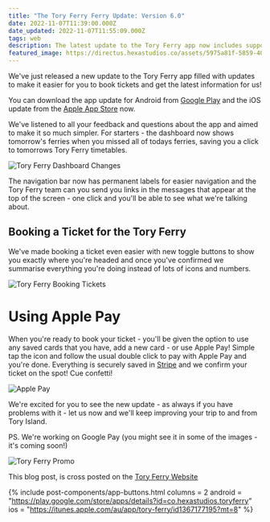 ```yaml
---
title: "The Tory Ferry Ferry Update: Version 6.0"
date: 2022-11-07T11:39:00.000Z
date_updated: 2022-11-07T11:55:09.000Z
tags: web 
description: The latest update to the Tory Ferry app now includes support for Apple Pay (Google Pay coming soon)
featured_image: https://directus.hexastudios.co/assets/5975a81f-5859-4095-b5dd-6320c37db85c?width=2800&height=1400&w=3840&q=75
---
```


We've just released a new update to the Tory Ferry app filled with updates to make it easier for you to book tickets and get the latest information for us!

You can download the app update for Android from [Google Play](https://play.google.com/store/apps/details?id=co.hexastudios.toryferry) and the iOS update from the [Apple App Store](https://itunes.apple.com/ie/app/tory-ferry/id1367177195?mt=8) now.

We've listened to all your feedback and questions about the app and aimed to make it so much simpler. For starters - the dashboard now shows tomorrow's ferries when you missed all of todays ferries, saving you a click to tomorrows Tory Ferry timetables.

![Tory Ferry Dashboard Changes](https://directus.hexastudios.co/assets/c79a1020-690b-4a47-9db4-79d67e554a30)

The navigation bar now has permanent labels for easier navigation and the Tory Ferry team can you send you links in the messages that appear at the top of the screen - one click and you'll be able to see what we're talking about.

## Booking a Ticket for the Tory Ferry

We've made booking a ticket even easier with new toggle buttons to show you exactly where you're headed and once you've confirmed we summarise everything you're doing instead of lots of icons and numbers.

![Tory Ferry Booking Tickets](https://directus.hexastudios.co/assets/6d3c8401-2722-4785-ac3b-2be790d703c9)

# Using Apple Pay

When you're ready to book your ticket - you'll be given the option to use any saved cards that you have, add a new card - or use Apple Pay! Simple tap the icon and follow the usual double click to pay with Apple Pay and you're done. Everything is securely saved in [Stripe](https://stripe.com) and we confirm your ticket on the spot! Cue confetti!

![Apple Pay](https://directus.hexastudios.co/assets/0962097b-6b1d-4c54-b79f-2391f082d36d)

We're excited for you to see the new update - as always if you have problems with it - let us now and we'll keep improving your trip to and from Tory Island.

PS. We're working on Google Pay (you might see it in some of the images - it's coming soon!)

![Tory Ferry Promo](https://directus.hexastudios.co/assets/90ff2ebf-9f41-4cb3-a56c-01009f03a491)

This blog post, is cross posted on the [Tory Ferry Website](https://www.toryferry.com/blog/tory-ferry-v6-update)

{% include post-components/app-buttons.html
	columns = 2
	android = "https://play.google.com/store/apps/details?id=co.hexastudios.toryferry"
	ios = "https://itunes.apple.com/au/app/tory-ferry/id1367177195?mt=8"
%}